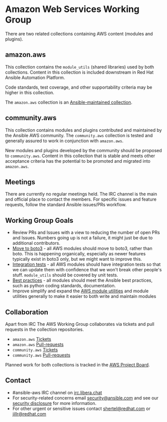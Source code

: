 # Amazon Web Services Working Group

There are two related collections containing AWS content (modules and plugins).

## amazon.aws
This collection contains the `module_utils` (shared libraries) used by both collections.
Content in this collection is included downstream in Red Hat Ansible Automation Platform.

Code standards, test coverage, and other supportability criteria may be higher in this collection.

The `amazon.aws` collection is an [Ansible-maintained collection](https://docs.ansible.com/ansible/devel/community/contributing_maintained_collections.html).

## community.aws
This collection contains modules and plugins contributed and maintained by the Ansible AWS
community.  The `community.aws` collection is tested and generally assured to work in
conjunction with `amazon.aws`.

New modules and plugins developed by the community should be proposed to `community.aws`.
Content in this collection that is stable and meets other acceptance criteria has the potential
to be promoted and migrated into `amazon.aws`.

## Meetings

There are currently no regular meetings held. The IRC channel is the
main and official place to contact the members. For specific issues and
feature requests, follow the standard Ansible issues/PRs workflow.

## Working Group Goals

* Review PRs and Issues with a view to reducing the number of open
  PRs and Issues. Numbers going up is not a failure, it might just
  be due to additional contributors.
* [Move to boto3](boto3.md) - all AWS modules should move to boto3, rather
  than boto. This is happening organically, especially as newer features
  typically exist in boto3 only, but we might want to improve this.
* [Integration tests](integration.md) - all AWS modules should have integration
  tests so that we can update them with confidence that we won't break
  other people's stuff. `module_utils` should be covered by unit tests.
* [Best practices](bestpractices.md) - all modules should meet the Ansible best
  practices, such as python coding standards, documentation.
* Improve simplify and expand the [AWS module utilities](utility-modules.md) and module
  utilities generally to make it easier to both write and maintain modules

## Collaboration

Apart from IRC The AWS Working Group collaborates via tickets and pull
requests in the collection repositories.
* `amazon.aws` [Tickets](https://github.com/ansible-collections/amazon.aws/issues?utf8=%E2%9C%93&q=is%3Aissue%20is%3Aopen%20label%3Aaws)
* `amazon.aws` [Pull-requests](https://github.com/ansible-collections/amazon.aws/pulls?q=is%3Apr+is%3Aopen%20label%3Aaws)
* `community.aws` [Tickets](https://github.com/ansible-collections/community.aws/issues?utf8=%E2%9C%93&q=is%3Aissue%20is%3Aopen%20label%3Aaws)
* `community.aws` [Pull-requests](https://github.com/ansible-collections/community.aws/pulls?q=is%3Apr+is%3Aopen%20label%3Aaws)

Planned work for both collections is tracked in the [AWS Project Board](https://github.com/orgs/ansible-collections/projects/4).
## Contact
* #ansible-aws IRC channel on [irc.libera.chat](https://libera.chat/)
* For security-related concerns email security@ansible.com and see our
    [security disclosure](https://www.ansible.com/security) for more
    information.
* For other urgent or sensitive issues contact shertel@redhat.com or
    jillr@redhat.com
